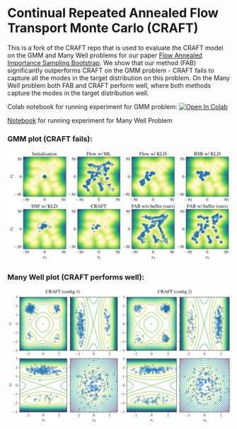 # Continual Repeated Annealed Flow Transport Monte Carlo (CRAFT)

This is a fork of the CRAFT repo that is used to evaluate the CRAFT model on the GMM and Many Well problems for 
our paper [Flow Annealed Importance Sampling Bootstrap](https://arxiv.org/abs/2208.01893).
We show that our method (FAB) significantly outperforms CRAFT on the GMM problem - CRAFT fails to capture all the modes in the target distribution on this problem.
On the Many Well problem both FAB and CRAFT perform well, where both methods capture the modes in the target distribution well.

Colab notebook for running experiment for GMM problem:
<a href="https://colab.research.google.com/github/lollcat/annealed_flow_transport/blob/master/craft_gmm.ipynb" target="_parent"><img src="https://colab.research.google.com/assets/colab-badge.svg" alt="Open In Colab"/></a>

[Notebook](craft_manywell_train_eval.ipynb) for running experiment for Many Well Problem

### GMM plot (CRAFT fails):
![Gaussian Mixture Model samples vs contours](MoG.png)

### Many Well plot (CRAFT performs well):
![CRAFT on the Many Well problem](many_well_craft.png)
